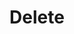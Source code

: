 ---
title: Delete
excerpt: Delete a Fever ID.
api:
  file: api.json
  operationId: fever-id#delete
hidden: false
---